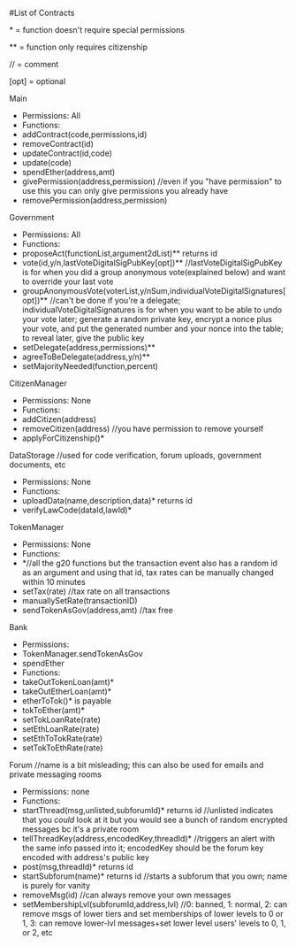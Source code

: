 #List of Contracts

\* = function doesn't require special permissions

** = function only requires citizenship

// = comment

[opt] = optional

Main
 - Permissions: All
 - Functions:
  - addContract(code,permissions,id)
  - removeContract(id)
  - updateContract(id,code)
  - update(code)
  - spendEther(address,amt)
  - givePermission(address,permission) //even if you "have permission" to use this you can only give permissions you already have
  - removePermission(address,permission)

Government
 - Permissions: All
 - Functions:
  - proposeAct(functionList,argument2dList)** returns id
  - vote(id,y/n,lastVoteDigitalSigPubKey[opt])** //lastVoteDigitalSigPubKey is for when you did a group anonymous vote(explained below) and want to override your last vote
  - groupAnonymousVote(voterList,y/nSum,individualVoteDigitalSignatures[opt])** //can't be done if you're a delegate; individualVoteDigitalSignatures is for when you want to be able to undo your vote later; generate a random private key, encrypt a nonce plus your vote, and put the generated number and your nonce into the table; to reveal later, give the public key
  - setDelegate(address,permissions)**
  - agreeToBeDelegate(address,y/n)**
  - setMajorityNeeded(function,percent)

CitizenManager
 - Permissions: None
 - Functions:
  - addCitizen(address)
  - removeCitizen(address) //you have permission to remove yourself
  - applyForCitizenship()*

DataStorage //used for code verification, forum uploads, government documents, etc
 - Permissions: None
 - Functions:
  - uploadData(name,description,data)* returns id
  - verifyLawCode(dataId,lawId)*

TokenManager
 - Permissions: None
 - Functions:
  - *//all the g20 functions but the transaction event also has a random id as an argument and using that id, tax rates can be manually changed within 10 minutes
  - setTax(rate) //tax rate on all transactions
  - manuallySetRate(transactionID)
  - sendTokenAsGov(address,amt) //tax free

Bank
 - Permissions:
  - TokenManager.sendTokenAsGov
  - spendEther
 - Functions:
  - takeOutTokenLoan(amt)*
  - takeOutEtherLoan(amt)*
  - etherToTok()* is payable
  - tokToEther(amt)*
  - setTokLoanRate(rate)
  - setEthLoanRate(rate)
  - setEthToTokRate(rate)
  - setTokToEthRate(rate)

Forum //name is a bit misleading; this can also be used for emails and private messaging rooms
 - Permissions: none
 - Functions:
  - startThread(msg,unlisted,subforumId)* returns id //unlisted indicates that you _could_ look at it but you would see a bunch of random encrypted messages bc it's a private room
  - tellThreadKey(address,encodedKey,threadId)* //triggers an alert with the same info passed into it; encodedKey should be the forum key encoded with address's public key
  - post(msg,threadId)* returns id
  - startSubforum(name)* returns id //starts a subforum that you own; name is purely for vanity
  - removeMsg(id) //can always remove your own messages
  - setMembershipLvl(subforumId,address,lvl) //0: banned, 1: normal, 2: can remove msgs of lower tiers and set memberships of lower levels to 0 or 1, 3: can remove lower-lvl messages+set lower level users' levels to 0, 1, or 2, etc
